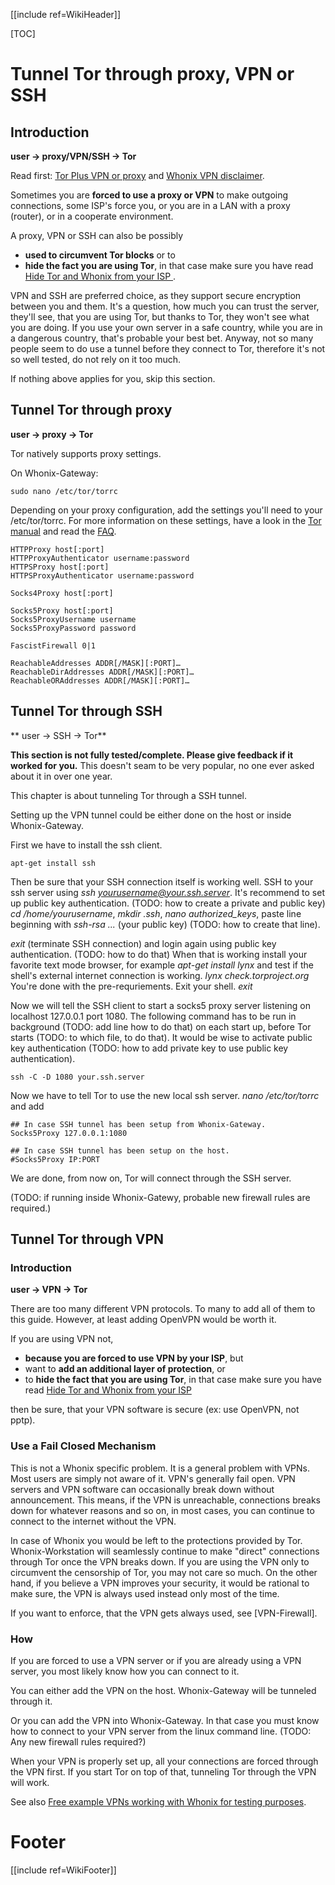 [[include ref=WikiHeader]]

[TOC]

# Tunnel Tor through proxy, VPN or SSH #
## Introduction ##
**user -> proxy/VPN/SSH -> Tor**

Read first: [Tor Plus VPN or proxy](https://trac.torproject.org/projects/tor/wiki/doc/TorPlusVPN) and [Whonix VPN disclaimer](https://sourceforge.net/p/whonix/wiki/Authorship/#whonix-vpn-disclaimer).

Sometimes you are **forced to use a proxy or VPN** to make outgoing connections, some ISP's force you, or you are in a LAN with a proxy (router), or in a cooperate environment.

A proxy, VPN or SSH can also be possibly

* **used to circumvent Tor blocks** or to
* **hide the fact you are using Tor**, in that case make sure you have read [Hide Tor and Whonix from your ISP ](https://sourceforge.net/p/whonix/wiki/Hide%20Tor%20and%20Whonix%20from%20your%20ISP/).

VPN and SSH are preferred choice, as they support secure encryption between you and them. It's a question, how much you can trust the server, they'll see, that you are using Tor, but thanks to Tor, they won't see what you are doing. If you use your own server in a safe country, while you are in a dangerous country, that's probable your best bet. Anyway, not so many people seem to do use a tunnel before they connect to Tor, therefore it's not so well tested, do not rely on it too much.

If nothing above applies for you, skip this section.

## Tunnel Tor through proxy ##
**user -> proxy -> Tor**

Tor natively supports proxy settings.

On Whonix-Gateway:

    sudo nano /etc/tor/torrc

Depending on your proxy configuration, add the settings you'll need to your /etc/tor/torrc. For more information on these settings, have a look in the [Tor manual](https://www.torproject.org/docs/tor-manual.html.en) and read the [FAQ](https://trac.torproject.org/projects/tor/wiki/doc/TorFAQ#MyInternetconnectionrequiresanHTTPorSOCKSproxy.).

    HTTPProxy host[:port]
    HTTPProxyAuthenticator username:password
    HTTPSProxy host[:port]
    HTTPSProxyAuthenticator username:password

    Socks4Proxy host[:port]

    Socks5Proxy host[:port]
    Socks5ProxyUsername username
    Socks5ProxyPassword password

    FascistFirewall 0|1 

    ReachableAddresses ADDR[/MASK][:PORT]… 
    ReachableDirAddresses ADDR[/MASK][:PORT]… 
    ReachableORAddresses ADDR[/MASK][:PORT]… 

## Tunnel Tor through SSH ##
** user -> SSH -> Tor**

**This section is not fully tested/complete. Please give feedback if it worked for you.** This doesn't seam to be very popular, no one ever asked about it in over one year.

This chapter is about tunneling Tor through a SSH tunnel.

Setting up the VPN tunnel could be either done on the host or inside Whonix-Gateway.

First we have to install the ssh client.

    apt-get install ssh

Then be sure that your SSH connection itself is working well. SSH to your ssh server using *ssh yourusername@your.ssh.server*. It's recommend to set up public key authentication. (TODO: how to create a private and public key) *cd /home/yourusername*, *mkdir .ssh*, *nano authorized_keys*, paste line beginning with *ssh-rsa ...* (your public key) (TODO: how to create that line).

*exit* (terminate SSH connection) and login again using public key authentication. (TODO: how to do that) When that is working install your favorite text mode browser, for example *apt-get install lynx* and test if the shell's external internet connection is working. 
*lynx check.torproject.org* You're done with the pre-requriements. Exit your shell. *exit*

Now we will tell the SSH client to start a socks5 proxy server listening on localhost 127.0.0.1 port 1080. The following command has to be run in background (TODO: add line how to do that) on each start up, before Tor starts (TODO: to which file, to do that). It would be wise to activate public key authentication (TODO: how to add private key to use public key authentication).

    ssh -C -D 1080 your.ssh.server

Now we have to tell Tor to use the new local ssh server. *nano /etc/tor/torrc* and add

    ## In case SSH tunnel has been setup from Whonix-Gateway.
    Socks5Proxy 127.0.0.1:1080

    ## In case SSH tunnel has been setup on the host.
    #Socks5Proxy IP:PORT

We are done, from now on, Tor will connect through the SSH server.

(TODO: if running inside Whonix-Gatewy, probable new firewall rules are required.)

## Tunnel Tor through VPN ##
### Introduction ###
**user -> VPN -> Tor**

There are too many different VPN protocols. To many to add all of them to this guide. However, at least adding OpenVPN would be worth it.

If you are using VPN not,

* **because you are forced to use VPN by your ISP**, but
* want to **add an additional layer of protection**, or
* to **hide the fact that you are using Tor**, in that case make sure you have read [Hide Tor and Whonix from your ISP ](https://sourceforge.net/p/whonix/wiki/Hide%20Tor%20and%20Whonix%20from%20your%20ISP/)

then be sure, that your VPN software is secure (ex: use OpenVPN, not pptp).

### Use a Fail Closed Mechanism ###
This is not a Whonix specific problem. It is a general problem with VPNs. Most users are simply not aware of it. VPN's generally fail open. VPN servers and VPN software can occasionally break down without announcement. This means, if the VPN is unreachable, connections breaks down for whatever reasons and so on, in most cases, you can continue to connect to the internet without the VPN.

In case of Whonix you would be left to the protections provided by Tor. Whonix-Workstation will seamlessly continue to make "direct" connections through Tor once the VPN breaks down. If you are using the VPN only to circumvent the censorship of Tor, you may not care so much. On the other hand, if you believe a VPN improves your security, it would be rational to make sure, the VPN is always used instead only most of the time. 

If you want to enforce, that the VPN gets always used, see [VPN-Firewall].

### How ##
If you are forced to use a VPN server or if you are already using a VPN server, you most likely know how you can connect to it.

You can either add the VPN on the host. Whonix-Gateway will be tunneled through it.

Or you can add the VPN into Whonix-Gateway. In that case you must know how to connect to your VPN server from the linux command line. (TODO: Any new firewall rules required?)

When your VPN is properly set up, all your connections are forced through the VPN first. If you start Tor on top of that, tunneling Tor through the VPN will work.

See also [Free example VPNs working with Whonix for testing purposes](https://sourceforge.net/p/whonix/wiki/TestVPN/).

# Footer #
[[include ref=WikiFooter]]